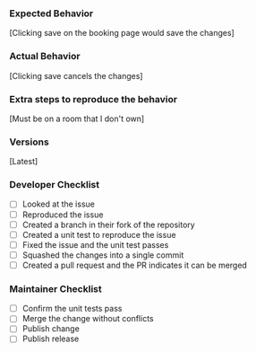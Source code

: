 ### Expected Behavior

[Clicking save on the booking page would save the changes]

### Actual Behavior

[Clicking save cancels the changes]

### Extra steps to reproduce the behavior

[Must be on a room that I don't own]

### Versions

[Latest]

### Developer Checklist

- [ ] Looked at the issue
- [ ] Reproduced the issue
- [ ] Created a branch in their fork of the repository
- [ ] Created a unit test to reproduce the issue
- [ ] Fixed the issue and the unit test passes
- [ ] Squashed the changes into a single commit
- [ ] Created a pull request and the PR indicates it can be merged

### Maintainer Checklist

- [ ] Confirm the unit tests pass
- [ ] Merge the change without conflicts
- [ ] Publish change
- [ ] Publish release
